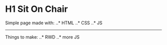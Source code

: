 # H1 Sit On Chair
Simple page made with:
..* HTML
..* CSS
..* JS

***

Things to make:
..* RWD
..* more JS
